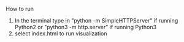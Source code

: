 How to run

1. In the terminal type in "python -m SimpleHTTPServer" if running Python2 or "python3 -m http.server" if running Python3
2. select index.html to run visualization
